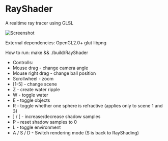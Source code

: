 RayShader
=========

A realtime ray tracer using GLSL

![Screenshot](https://raw.github.com/DomNomNom/RayShader/master/screenshot.png)

External dependencies:
OpenGL2.0+
glut
libpng


How to run:
make && ./build/RayShader


 * Controlls:
 * Mouse drag - change camera angle
 * Mouse right drag - change ball position
 * Scrollwheel - zoom
 * [1-5] - change scene
 * Z - create water ripple
 * W - toggle water
 * E - toggle objects
 * R - toggle whether one sphere is refractive (applies only to scene 1 and 3)
 * ] / [ -  increase/decrease shadow samples
 * P - reset shadow samples to 0
 * L - toggle environment
 * A / S / D - Switch rendering mode (S is back to RayShading)

